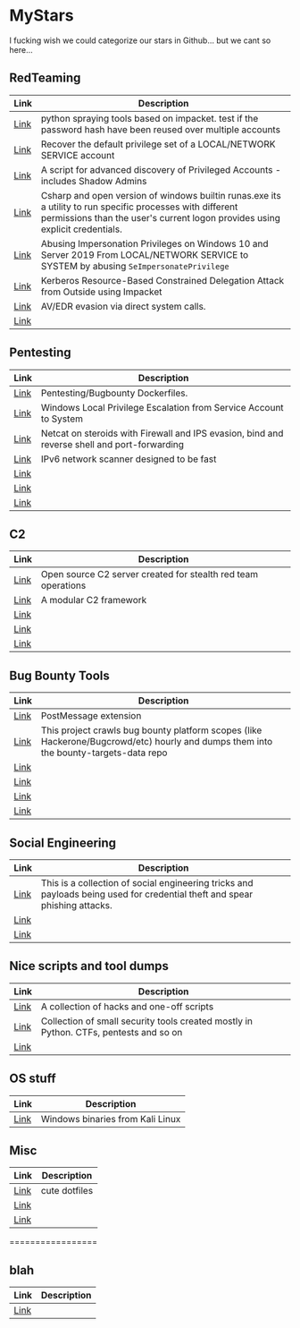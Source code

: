 # MyStars
I fucking wish we could categorize our stars in Github... but we cant so here... 

## RedTeaming
| Link | Description |
| --- | --- |
| [Link](https://github.com/cube0x0/HashSpray.py) | python spraying tools based on impacket. test if the password hash have been reused over multiple accounts |
| [Link](https://github.com/itm4n/FullPowers) | Recover the default privilege set of a LOCAL/NETWORK SERVICE account |
| [Link](https://github.com/cyberark/ACLight) | A script for advanced discovery of Privileged Accounts - includes Shadow Admins |
| [Link]() | Csharp and open version of windows builtin runas.exe its a utility to run specific processes with different permissions than the user's current logon provides using explicit credentials. |
| [Link](https://github.com/itm4n/PrintSpoofer) | Abusing Impersonation Privileges on Windows 10 and Server 2019 From LOCAL/NETWORK SERVICE to SYSTEM by abusing `SeImpersonatePrivilege` |
| [Link](https://github.com/tothi/rbcd-attack) | Kerberos Resource-Based Constrained Delegation Attack from Outside using Impacket  |
| [Link](https://github.com/jthuraisamy/SysWhispers) | AV/EDR evasion via direct system calls.  |
| [Link]() |  |

## Pentesting
| Link | Description |
| --- | --- |
| [Link](https://github.com/AvasDream/pentesting-dockerfiles) | Pentesting/Bugbounty Dockerfiles.  |
| [Link](https://github.com/antonioCoco/RogueWinRM) | Windows Local Privilege Escalation from Service Account to System  |
| [Link](https://github.com/cytopia/pwncat) | Netcat on steroids with Firewall and IPS evasion, bind and reverse shell and port-forwarding |
| [Link](https://github.com/sfan5/fi6s) | IPv6 network scanner designed to be fast  |
| [Link]() |  |
| [Link]() |  |
| [Link]() |  |

## C2
| Link | Description |
| --- | --- |
| [Link](https://github.com/ahmedkhlief/Ninja) | Open source C2 server created for stealth red team operations |
| [Link](https://github.com/p3nt4/Nuages) | A modular C2 framework |
| [Link]() |  |
| [Link]() |  |
| [Link]() |  |

## Bug Bounty Tools
| Link | Description |
| --- | --- |
| [Link](https://github.com/Sjord/messpostage) | PostMessage extension |
| [Link](https://github.com/arkadiyt/bounty-targets) | This project crawls bug bounty platform scopes (like Hackerone/Bugcrowd/etc) hourly and dumps them into the bounty-targets-data repo  |
| [Link]() |  |
| [Link]() |  |
| [Link]() |  |
| [Link]() |  |

## Social Engineering 
| Link | Description |
| --- | --- |
| [Link](https://github.com/bhdresh/SocialEngineeringPayloads) | This is a collection of social engineering tricks and payloads being used for credential theft and spear phishing attacks.  |
| [Link]() |  |
| [Link]() |  |

## Nice scripts and tool dumps
| Link | Description |
| --- | --- |
| [Link](https://github.com/tomnomnom/hacks) | A collection of hacks and one-off scripts |
| [Link](https://github.com/bl4de/security-tools) | Collection of small security tools created mostly in Python. CTFs, pentests and so on  |
| [Link]() |  |

## OS stuff
| Link | Description |
| --- | --- |
| [Link](https://github.com/interference-security/kali-windows-binaries) | Windows binaries from Kali Linux   |


## Misc
| Link | Description |
| --- | --- |
| [Link](https://github.com/bosheniewiem/candy) | cute dotfiles |
| [Link]() |  |
| [Link]() |  |




=================

## blah
| Link | Description |
| --- | --- |
| [Link]() |  |
